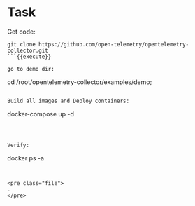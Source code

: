 
# Task

Get code:

```
git clone https://github.com/open-telemetry/opentelemetry-collector.git
```{{execute}}

go to demo dir:
```
cd /root/opentelemetry-collector/examples/demo;
```{{execute}}

Build all images and Deploy containers:
```
docker-compose up -d
```{{execute}}



Verify:
```
docker ps -a
```{{execute}}


<pre class="file">
.
</pre>